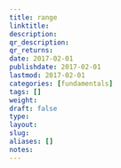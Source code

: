 ```yaml
---
title: range
linktitle:
description:
qr_description:
qr_returns:
date: 2017-02-01
publishdate: 2017-02-01
lastmod: 2017-02-01
categories: [fundamentals]
tags: []
weight:
draft: false
type:
layout:
slug:
aliases: []
notes:
---
```

